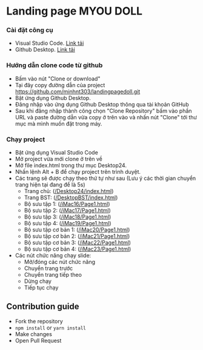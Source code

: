 # Landing page MYOU DOLL
### Cài đặt công cụ
* Visual Studio Code. [Link tải](https://code.visualstudio.com/download)
* Github Desktop. [Link tải](https://desktop.github.com/)
### Hướng dẫn clone code từ github
* Bấm vào nút "Clone or download"
* Tại đây copy đường dẫn của project https://github.com/minhnt303/landingpagedoll.git
* Bật ứng dụng Github Desktop.
* Đăng nhập vào ứng dụng Github Desktop thông qua tài khoản GitHub
* Sau khi đăng nhập thành công chọn "Clone Repository" bấm vào phần URL và paste đường dẫn vừa copy ở trên vào và nhấn nút "Clone" tới thư mục mà mình muốn đặt trong máy.
### Chạy project
* Bật ứng dụng Visual Studio Code
* Mở project vừa mới clone ở trên về
* Mở file index.html trong thư mục Desktop24. 
* Nhấn lệnh Alt + B để chạy project trên trình duyệt.
* Các trang sẽ được chạy theo thứ tự như sau (Lưu ý các thời gian chuyển trang hiện tại đang để là 5s)
    * Trang chủ: ([/Desktop24/index.html]())
    * Trang BST: ([/DesktopBST/index.html]())
    * Bộ sưu tập 1: ([/iMac16/Page1.html]())
    * Bộ sưu tập 2: ([/iMac17/Page1.html]())
    * Bộ sưu tập 3: ([/iMac18/Page1.html]())
    * Bộ sưu tập 4: ([/iMac19/Page1.html]())
    * Bộ sưu tập cơ bản 1: ([/iMac20/Page1.html]())
    * Bộ sưu tập cơ bản 2: ([/iMac21/Page1.html]())
    * Bộ sưu tập cơ bản 3: ([/iMac22/Page1.html]())
    * Bộ sưu tập cơ bản 4: ([/iMac23/Page1.html]())
* Các nút chức năng chạy slide:
    * Mở/đóng các nút chức năng
    * Chuyển trang trước
    * Chuyển trang tiếp theo
    * Dừng chạy
    * Tiếp tục chạy
## Contribution guide
* Fork the repository
* `npm install` or `yarn install`
* Make changes
* Open Pull Request
